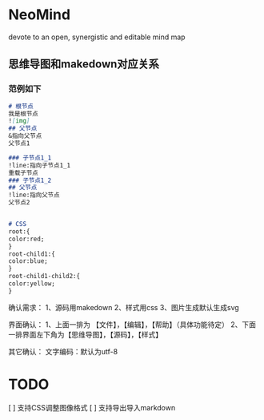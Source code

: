 # NeoMind
devote to an open, synergistic and editable mind map

## 思维导图和makedown对应关系
### 范例如下
```markdown
# 根节点
我是根节点
![img]
## 父节点
&指向父节点
父节点1

### 子节点1_1
!line:指向子节点1_1
重载子节点
### 子节点1_2
## 父节点
!line:指向父节点
父节点2


# CSS
root:{
color:red;
}
root-child1:{
color:blue;
}
root-child1-child2:{
color:yellow;
}
```

确认需求：
1、源码用makedown
2、样式用css
3、图片生成默认生成svg

界面确认：
1、上面一排为 【文件】，【编辑】，【帮助】（具体功能待定）
2、下面一排界面左下角为【思维导图】，【源码】，【样式】

其它确认：
文字编码：默认为utf-8

# TODO
[ ] 支持CSS调整图像格式
[ ] 支持导出导入markdown